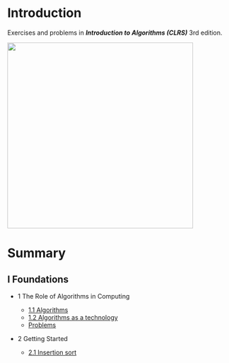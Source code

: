 # Introduction

Exercises and problems in __*Introduction to Algorithms (CLRS)*__ 3rd edition.

<a align="center">
    <img src = "https://news.mit.edu/sites/default/files/styles/news_article__image_gallery/public/images/201108/20110808152855-1_0.jpg?itok=QfDE1Hwn" width="420">
</a>

# Summary

## I Foundations

* 1 The Role of Algorithms in Computing
  * [1.1 Algorithms](Chapter_01_The_Role_of_Algorithms_in_Computing/exercises_1.1.ipynb)
  * [1.2 Algorithms as a technology](Chapter_01_The_Role_of_Algorithms_in_Computing/exercises_1.2.ipynb)
  * [Problems](Chapter_01_The_Role_of_Algorithms_in_Computing/problems.ipynb)

* 2 Getting Started
  * [2.1 Insertion sort](Chapter_02_Getting_Started/exercises_2.1.ipynb)
